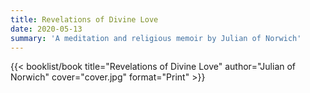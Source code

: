```yaml
---
title: Revelations of Divine Love
date: 2020-05-13
summary: 'A meditation and religious memoir by Julian of Norwich'
---
```


{{< booklist/book
title="Revelations of Divine Love"
author="Julian of Norwich"
cover="cover.jpg"
format="Print" >}}
